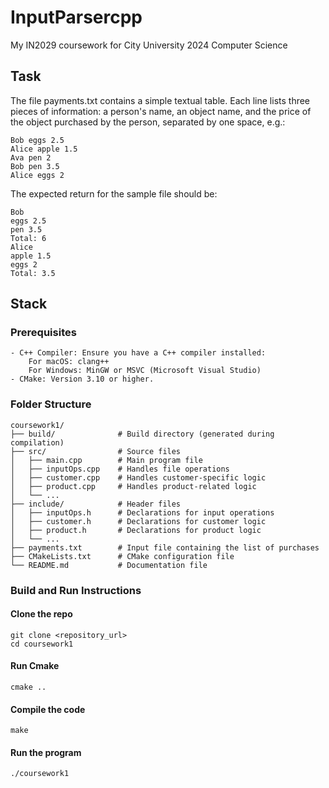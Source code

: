 # InputParsercpp

My IN2029 coursework for City University 2024 Computer Science

## Task

The file payments.txt contains a simple textual table. Each line lists three pieces of
information: a person's name, an object name, and the price of the object purchased by the person,
separated by one space, e.g.:

```
Bob eggs 2.5
Alice apple 1.5
Ava pen 2
Bob pen 3.5
Alice eggs 2
```

The expected return for the sample file should be:

```
Bob
eggs 2.5
pen 3.5
Total: 6
Alice
apple 1.5
eggs 2
Total: 3.5
```

## Stack
### Prerequisites
    - C++ Compiler: Ensure you have a C++ compiler installed:
        For macOS: clang++
        For Windows: MinGW or MSVC (Microsoft Visual Studio)
    - CMake: Version 3.10 or higher.
### Folder Structure
```
coursework1/
├── build/              # Build directory (generated during compilation)
├── src/                # Source files
│   ├── main.cpp        # Main program file
│   ├── inputOps.cpp    # Handles file operations
│   ├── customer.cpp    # Handles customer-specific logic
│   ├── product.cpp     # Handles product-related logic
│   └── ...
├── include/            # Header files
│   ├── inputOps.h      # Declarations for input operations
│   ├── customer.h      # Declarations for customer logic
│   ├── product.h       # Declarations for product logic
│   └── ...
├── payments.txt        # Input file containing the list of purchases
├── CMakeLists.txt      # CMake configuration file
└── README.md           # Documentation file
```

### Build and Run Instructions
#### Clone the repo 
```
git clone <repository_url>
cd coursework1
```
#### Run Cmake
```
cmake ..
```
#### Compile the code
```
make
```
#### Run the program
```
./coursework1
```
